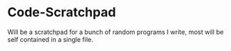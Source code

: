 # Code-Scratchpad
Will be a scratchpad for a bunch of random programs I write, most will be self contained in a single file.  
